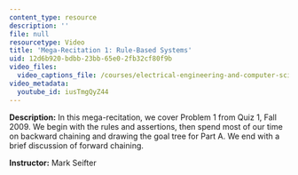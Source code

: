 ```yaml
---
content_type: resource
description: ''
file: null
resourcetype: Video
title: 'Mega-Recitation 1: Rule-Based Systems'
uid: 12d6b920-bdbb-23bb-65e0-2fb32cf80f9b
video_files:
  video_captions_file: /courses/electrical-engineering-and-computer-science/6-034-artificial-intelligence-fall-2010/mega-recitation-videos/mega-recitation-1-rule-based-systems/iusTmgQyZ44.vtt
video_metadata:
  youtube_id: iusTmgQyZ44
---
```


**Description:** In this mega-recitation, we cover Problem 1 from Quiz 1, Fall 2009. We begin with the rules and assertions, then spend most of our time on backward chaining and drawing the goal tree for Part A. We end with a brief discussion of forward chaining.

**Instructor:** Mark Seifter